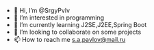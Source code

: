 - 👋 Hi, I’m @SrgyPvlv
- 👀 I’m interested in programming
- 🌱 I’m currently learning J2SE,J2EE,Spring Boot
- 💞️ I’m looking to collaborate on some projects
- 📫 How to reach me s.a.pavlov@mail.ru

<!---
SrgyPvlv/SrgyPvlv is a ✨ special ✨ repository because its `README.md` (this file) appears on your GitHub profile.
You can click the Preview link to take a look at your changes.
--->
